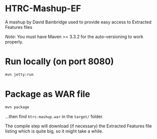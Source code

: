 # HTRC-Mashup-EF
A mashup by David Bainbridge used to provide easy access to Extracted Features files

*Note:* You must have Maven >= 3.3.2 for the auto-versioning to work properly.

# Run locally (on port 8080)
```bash
mvn jetty:run
```
# Package as WAR file
```bash
mvn package
```
...then find `htrc-mashup.war` in the `target/` folder.

The compile step will download (if necessary) the Extracted Features file listing which is quite big, so it might take a while.
